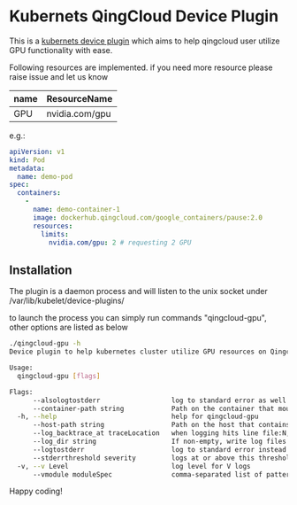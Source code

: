 # Kubernets QingCloud Device Plugin

This is a [kubernets device plugin](https://kubernetes.io/docs/concepts/cluster-administration/device-plugins/) which aims to help qingcloud user utilize GPU functionality with ease.

Following resources are implemented. if you need more resource please raise issue and let us know

|name 			| ResourceName   |
| ------------- | -------------  |
|GPU 			| nvidia.com/gpu |

e.g.:

```yaml
apiVersion: v1
kind: Pod
metadata:
  name: demo-pod
spec:
  containers:
    -
      name: demo-container-1
      image: dockerhub.qingcloud.com/google_containers/pause:2.0
      resources:
        limits:
          nvidia.com/gpu: 2 # requesting 2 GPU
```

## Installation

The plugin is a daemon process and will listen to the unix socket under /var/lib/kubelet/device-plugins/

to launch the process you can simply run commands "qingcloud-gpu", other options are listed as below

```bash
./qingcloud-gpu -h
Device plugin to help kubernetes cluster utilize GPU resources on Qingcloud

Usage:
  qingcloud-gpu [flags]

Flags:
      --alsologtostderr                  log to standard error as well as files
      --container-path string            Path on the container that mounts '-host-path' (default "/usr/local/nvidia")
  -h, --help                             help for qingcloud-gpu
      --host-path string                 Path on the host that contains nvidia libraries. This will be mounted inside the container as '-container-path' (default "/home/kubernetes/bin/nvidia")
      --log_backtrace_at traceLocation   when logging hits line file:N, emit a stack trace (default :0)
      --log_dir string                   If non-empty, write log files in this directory
      --logtostderr                      log to standard error instead of files
      --stderrthreshold severity         logs at or above this threshold go to stderr (default 2)
  -v, --v Level                          log level for V logs
      --vmodule moduleSpec               comma-separated list of pattern=N settings for file-filtered logging

```

Happy coding!

